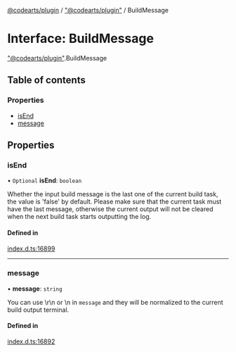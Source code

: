 [@codearts/plugin](../README.md) / ["@codearts/plugin"](../modules/_codearts_plugin_.md) / BuildMessage

# Interface: BuildMessage

["@codearts/plugin"](../modules/_codearts_plugin_.md).BuildMessage

## Table of contents

### Properties

- [isEnd](codearts_plugin_.BuildMessage.md#isend)
- [message](codearts_plugin_.BuildMessage.md#message)

## Properties

### isEnd

• `Optional` **isEnd**: `boolean`

Whether the input build message is the last one of the current build task, the value is 'false' by default.
Please make sure that the current task must have the last message,
otherwise the current output will not be cleared when the next build task starts outputting the log.

#### Defined in

[index.d.ts:16899](https://github.com/shuyaqian/cloudide-plugin-api/blob/5b69219/index.d.ts#L16899)

___

### message

• **message**: `string`

You can use \r\n or \n in `message` and they will be normalized to the current build output terminal.

#### Defined in

[index.d.ts:16892](https://github.com/shuyaqian/cloudide-plugin-api/blob/5b69219/index.d.ts#L16892)
